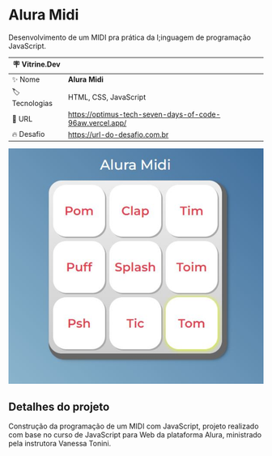 # Alura Midi
Desenvolvimento de um MIDI pra prática da l;inguagem de programação JavaScript.

| :placard: Vitrine.Dev |     |
| -------------  | --- |
| :sparkles: Nome        | **Alura Midi**
| :label: Tecnologias | HTML, CSS, JavaScript
| :rocket: URL         | https://optimus-tech-seven-days-of-code-96aw.vercel.app/
| :fire: Desafio     | https://url-do-desafio.com.br

<!-- Inserir imagem com a #vitrinedev ao final do link -->
![capa portfolio](https://github.com/ArthurRodrigoM/Alura-Midi/blob/main/Alura%20Midi.JPG#vitrinedev)

## Detalhes do projeto

Construção da programação de um MIDI com JavaScript, projeto realizado com base no curso de JavaScript para Web da plataforma Alura, ministrado pela instrutora Vanessa Tonini.
